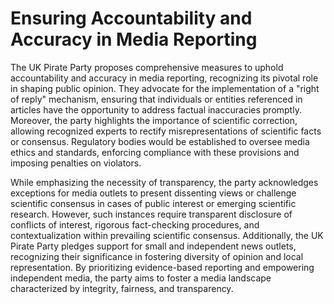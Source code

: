 Ensuring Accountability and Accuracy in Media Reporting
=========

The UK Pirate Party proposes comprehensive measures to uphold accountability and accuracy in media reporting, recognizing its pivotal role in shaping public opinion. They advocate for the implementation of a "right of reply" mechanism, ensuring that individuals or entities referenced in articles have the opportunity to address factual inaccuracies promptly. Moreover, the party highlights the importance of scientific correction, allowing recognized experts to rectify misrepresentations of scientific facts or consensus. Regulatory bodies would be established to oversee media ethics and standards, enforcing compliance with these provisions and imposing penalties on violators.

While emphasizing the necessity of transparency, the party acknowledges exceptions for media outlets to present dissenting views or challenge scientific consensus in cases of public interest or emerging scientific research. However, such instances require transparent disclosure of conflicts of interest, rigorous fact-checking procedures, and contextualization within prevailing scientific consensus. Additionally, the UK Pirate Party pledges support for small and independent news outlets, recognizing their significance in fostering diversity of opinion and local representation. By prioritizing evidence-based reporting and empowering independent media, the party aims to foster a media landscape characterized by integrity, fairness, and transparency.